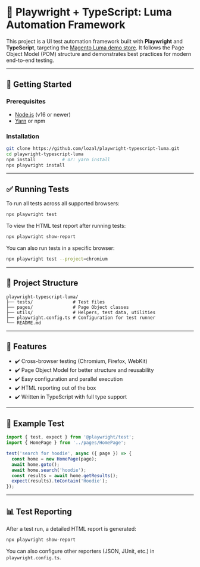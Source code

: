 # 🧪 Playwright + TypeScript: Luma Automation Framework

This project is a UI test automation framework built with **Playwright** and **TypeScript**, targeting the [Magento Luma demo store](https://magento.softwaretestingboard.com/). It follows the Page Object Model (POM) structure and demonstrates best practices for modern end-to-end testing.

---

## 🚀 Getting Started

### Prerequisites
- [Node.js](https://nodejs.org/) (v16 or newer)
- [Yarn](https://yarnpkg.com/) or npm

### Installation
```bash
git clone https://github.com/lozal/playwright-typescript-luma.git
cd playwright-typescript-luma
npm install          # or: yarn install
npx playwright install
```

---

## ✅ Running Tests

To run all tests across all supported browsers:

```bash
npx playwright test
```

To view the HTML test report after running tests:

```bash
npx playwright show-report
```

You can also run tests in a specific browser:
```bash
npx playwright test --project=chromium
```

---

## 📁 Project Structure

```
playwright-typescript-luma/
├── tests/               # Test files
├── pages/               # Page Object classes
├── utils/               # Helpers, test data, utilities
├── playwright.config.ts # Configuration for test runner
└── README.md
```

---

## 🧠 Features

- ✔️ Cross-browser testing (Chromium, Firefox, WebKit)
- ✔️ Page Object Model for better structure and reusability
- ✔️ Easy configuration and parallel execution
- ✔️ HTML reporting out of the box
- ✔️ Written in TypeScript with full type support

---

## 🧾 Example Test

```ts
import { test, expect } from '@playwright/test';
import { HomePage } from '../pages/HomePage';

test('search for hoodie', async ({ page }) => {
  const home = new HomePage(page);
  await home.goto();
  await home.search('hoodie');
  const results = await home.getResults();
  expect(results).toContain('Hoodie');
});
```

---

## 📊 Test Reporting

After a test run, a detailed HTML report is generated:

```bash
npx playwright show-report
```

You can also configure other reporters (JSON, JUnit, etc.) in `playwright.config.ts`.

